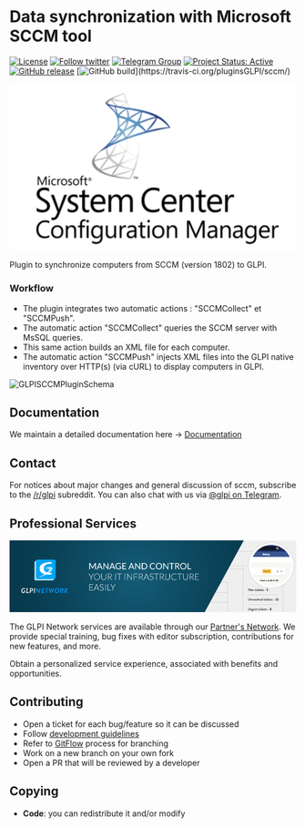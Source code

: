 # Data synchronization with Microsoft SCCM tool

[![License](https://img.shields.io/github/license/pluginsGLPI/sccm.svg?&label=License)](https://github.com/pluginsGLPI/sccm/blob/develop/LICENSE)
[![Follow twitter](https://img.shields.io/twitter/follow/Teclib.svg?style=social&label=Twitter&style=flat-square)](https://twitter.com/teclib)
[![Telegram Group](https://img.shields.io/badge/Telegram-Group-blue.svg)](https://t.me/glpien)
[![Project Status: Active](http://www.repostatus.org/badges/latest/active.svg)](http://www.repostatus.org/#active)
[![GitHub release](https://img.shields.io/github/release/pluginsGLPI/sccm.svg)](https://github.com/pluginsGLPI/sccm/releases)
[![GitHub build](https://travis-ci.org/pluginsGLPI/sccm.svg?)](https://travis-ci.org/pluginsGLPI/sccm/)


![GLPISCCMPluginSchema](screenshots/sccm.png "sccm")

Plugin to synchronize computers from SCCM (version 1802) to GLPI.

### Workflow

* The plugin integrates two automatic actions : "SCCMCollect" et "SCCMPush".
* The automatic action "SCCMCollect" queries the SCCM server with MsSQL queries.
* This same action builds an XML file for each computer.
* The automatic action "SCCMPush" injects XML files into the GLPI native inventory over HTTP(s) (via cURL) to display computers in GLPI.


![GLPISCCMPluginSchema](screenshots/schema.png "GLPISCCMPluginSchema")


## Documentation

We maintain a detailed documentation here -> [Documentation](https://glpi-plugins.readthedocs.io/en/latest/sccm/index.html)

## Contact

For notices about major changes and general discussion of sccm, subscribe to the [/r/glpi](https://www.reddit.com/r/glpi/) subreddit.
You can also chat with us via [@glpi on Telegram](https://t.me/glpien).

## Professional Services

![GLPI Network](./glpi_network.png "GLPI network")

The GLPI Network services are available through our [Partner's Network](http://www.teclib-edition.com/en/partners/). We provide special training, bug fixes with editor subscription, contributions for new features, and more.

Obtain a personalized service experience, associated with benefits and opportunities.

## Contributing

* Open a ticket for each bug/feature so it can be discussed
* Follow [development guidelines](http://glpi-developer-documentation.readthedocs.io/en/latest/plugins/index.html)
* Refer to [GitFlow](http://git-flow.readthedocs.io/) process for branching
* Work on a new branch on your own fork
* Open a PR that will be reviewed by a developer

## Copying

* **Code**: you can redistribute it and/or modify
